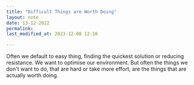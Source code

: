 ```yaml
---
title: "Difficult Things are Worth Doing"
layout: note
date: 13-12-2022
permalink:
last_modified_at: 2023-12-08 12:10

---
```


Often we default to easy thing, finding the quickest solution or reducing resistance. We want to optimise our environment. But often the things we don't want to do, that are hard or take more effort, are the things that are actually worth doing. 
